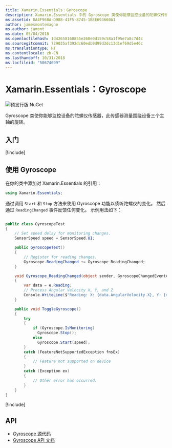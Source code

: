 ```yaml
---
title: Xamarin.Essentials：Gyroscope
description: Xamarin.Essentials 中的 Gyroscope 类使你能够监控设备的陀螺仪传感器，此传感器测量围绕设备三个主轴的旋转。
ms.assetid: DA4F968A-D988-41F5-8745-1BEE693660A1
author: jamesmontemagno
ms.author: jamont
ms.date: 05/04/2018
ms.openlocfilehash: 1d42658160855e260e0d159c58a1f95e7a8c7d4c
ms.sourcegitcommit: 729035af392dc60edb9d99d3dc13d1ef69d5e46c
ms.translationtype: HT
ms.contentlocale: zh-CN
ms.lasthandoff: 10/31/2018
ms.locfileid: "50674699"
---
```

# <a name="xamarinessentials-gyroscope"></a>Xamarin.Essentials：Gyroscope

![预发行版 NuGet](~/media/shared/pre-release.png)

Gyroscope 类使你能够监控设备的陀螺仪传感器，此传感器测量围绕设备三个主轴的旋转。

## <a name="get-started"></a>入门

[!include[](~/essentials/includes/get-started.md)]

## <a name="using-gyroscope"></a>使用 Gyroscope

在你的类中添加对 Xamarin.Essentials 的引用：

```csharp
using Xamarin.Essentials;
```

通过调用 `Start` 和 `Stop` 方法来使用 Gyroscope 功能以侦听陀螺仪的变化。 然后通过 `ReadingChanged` 事件反馈任何变化。 示例用法如下：

```csharp

public class GyroscopeTest
{
    // Set speed delay for monitoring changes.
    SensorSpeed speed = SensorSpeed.UI;

    public GyroscopeTest()
    {
        // Register for reading changes.
        Gyroscope.ReadingChanged += Gyroscope_ReadingChanged;
    }

    void Gyroscope_ReadingChanged(object sender, GyroscopeChangedEventArgs e)
    {
        var data = e.Reading;
        // Process Angular Velocity X, Y, and Z
        Console.WriteLine($"Reading: X: {data.AngularVelocity.X}, Y: {data.AngularVelocity.Y}, Z: {data.AngularVelocity.Z}");
    }

    public void ToggleGyroscope()
    {
        try
        {
            if (Gyroscope.IsMonitoring)
              Gyroscope.Stop();
            else
              Gyroscope.Start(speed);
        }
        catch (FeatureNotSupportedException fnsEx)
        {
            // Feature not supported on device
        }
        catch (Exception ex)
        {
            // Other error has occurred.
        }
    }
}
```

[!include[](~/essentials/includes/sensor-speed.md)]

## <a name="api"></a>API

- [Gyroscope 源代码](https://github.com/xamarin/Essentials/tree/master/Xamarin.Essentials/Gyroscope)
- [Gyroscope API 文档](xref:Xamarin.Essentials.Gyroscope)
